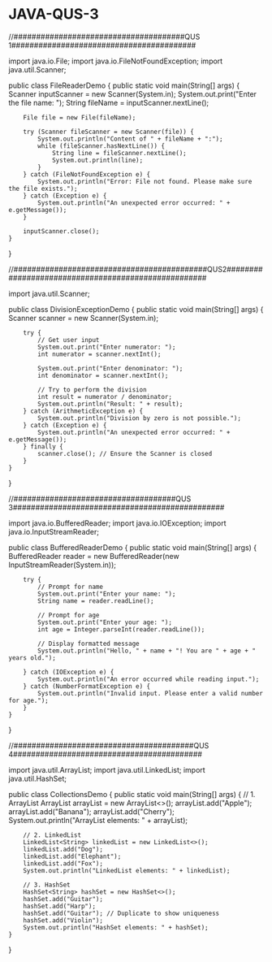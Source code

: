 # JAVA-QUS-3
//######################################QUS 1#########################################

import java.io.File;
import java.io.FileNotFoundException;
import java.util.Scanner;

public class FileReaderDemo {
    public static void main(String[] args) {
        Scanner inputScanner = new Scanner(System.in);
        System.out.print("Enter the file name: ");
        String fileName = inputScanner.nextLine();

        File file = new File(fileName);

        try (Scanner fileScanner = new Scanner(file)) {
            System.out.println("Content of " + fileName + ":");
            while (fileScanner.hasNextLine()) {
                String line = fileScanner.nextLine();
                System.out.println(line);
            }
        } catch (FileNotFoundException e) {
            System.out.println("Error: File not found. Please make sure the file exists.");
        } catch (Exception e) {
            System.out.println("An unexpected error occurred: " + e.getMessage());
        }

        inputScanner.close();
    }
}

//###########################################QUS2####################################################

import java.util.Scanner;

public class DivisionExceptionDemo {
    public static void main(String[] args) {
        Scanner scanner = new Scanner(System.in);

        try {
            // Get user input
            System.out.print("Enter numerator: ");
            int numerator = scanner.nextInt();

            System.out.print("Enter denominator: ");
            int denominator = scanner.nextInt();

            // Try to perform the division
            int result = numerator / denominator;
            System.out.println("Result: " + result);
        } catch (ArithmeticException e) {
            System.out.println("Division by zero is not possible.");
        } catch (Exception e) {
            System.out.println("An unexpected error occurred: " + e.getMessage());
        } finally {
            scanner.close(); // Ensure the Scanner is closed
        }
    }
}

//####################################QUS 3###############################################

import java.io.BufferedReader;
import java.io.IOException;
import java.io.InputStreamReader;

public class BufferedReaderDemo {
    public static void main(String[] args) {
        BufferedReader reader = new BufferedReader(new InputStreamReader(System.in));

        try {
            // Prompt for name
            System.out.print("Enter your name: ");
            String name = reader.readLine();

            // Prompt for age
            System.out.print("Enter your age: ");
            int age = Integer.parseInt(reader.readLine());

            // Display formatted message
            System.out.println("Hello, " + name + "! You are " + age + " years old.");

        } catch (IOException e) {
            System.out.println("An error occurred while reading input.");
        } catch (NumberFormatException e) {
            System.out.println("Invalid input. Please enter a valid number for age.");
        }
    }
}

//########################################QUS 4##########################################

import java.util.ArrayList;
import java.util.LinkedList;
import java.util.HashSet;

public class CollectionsDemo {
    public static void main(String[] args) {
        // 1. ArrayList
        ArrayList<String> arrayList = new ArrayList<>();
        arrayList.add("Apple");
        arrayList.add("Banana");
        arrayList.add("Cherry");
        System.out.println("ArrayList elements: " + arrayList);

        // 2. LinkedList
        LinkedList<String> linkedList = new LinkedList<>();
        linkedList.add("Dog");
        linkedList.add("Elephant");
        linkedList.add("Fox");
        System.out.println("LinkedList elements: " + linkedList);

        // 3. HashSet
        HashSet<String> hashSet = new HashSet<>();
        hashSet.add("Guitar");
        hashSet.add("Harp");
        hashSet.add("Guitar"); // Duplicate to show uniqueness
        hashSet.add("Violin");
        System.out.println("HashSet elements: " + hashSet);
    }
}
